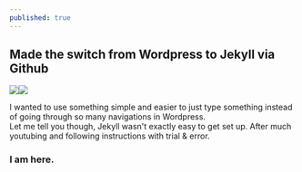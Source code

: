 ```yaml
---
published: true
---
```

## Made the switch from Wordpress to Jekyll via Github

<img src="https://cdn.tutsplus.com/net/uploads/2013/08/github-collab-retina-preview.gif"></img><img src="https://pbs.twimg.com/profile_images/378800000722495387/ad968c1615d956e800fa36494314f48c_400x400.jpeg"></img>

I wanted to use something simple and easier to just type something instead of going through so many navigations in Wordpress. <br>
Let me tell you though, Jekyll wasn't exactly easy to get set up. After much youtubing and following instructions with trial & error. 

### I am here.
